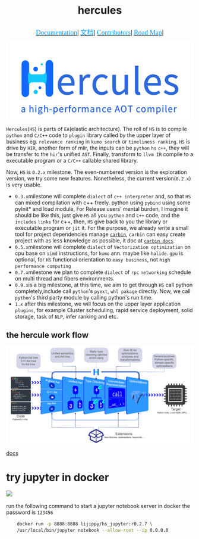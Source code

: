 # <p align="center">hercules</p>

<p align="center">
    <a href="https://hercules-docs.readthedocs.io/en/latest/"><font face="黑体" color=#0099fc size=4>Documentation</font></a>|
    <a href="https://hercules-docs.readthedocs.io/en/latest/"><font face="黑体" color=#0099fc size=4>文档</font></a>|
    <a href="CONTRIBUTORS.md"><font face="黑体" color=#0099fc size=4>Contributors</font></a>|
    <a href="NEWS.md"><font face="黑体" color=#0099fc size=4>Road Map</font></a>|
</p>
<p align="center">
<img src="docs/source/image/hercules_img.png"></img>
</p>


`Hercules`(`HS`) is parts of `EA`(elastic architecture). The roll of `HS` is to compile `python` and `C/C++` code to `plugin`
library called by the upper layer of business eg. `relevance ranking` in `kumo search` or `timeliness ranking`. `HS` is drive by
`HIR`, another form of mlir, the inputs can be `python` `hs` `c++`, they will be transfer to the `hir`'s unified `AST`. Finally,
transform to ``llvm IR`` compile to a executable program or a `C/C++` callable shared library.

Now, ``HS`` is `0.2.x` milestone. The even-numbered version is the exploration version, we try some new features. 
Nonetheless, the current version(`0.2.x`) is very usable.

* ``0.3.x``milestone will complete `dialect` of `c++ interpreter` and, so that ``HS`` can mixed compilation with c++ freely. 
           python using `pybind` using some pyInit* and load module, For Release users’ mental burden, I imagine it 
           should be like this, just give ``HS`` all you `python` and `C++` code, and the `includes` `links` for c++, then,
           ``HS`` give back to you the library or executable program or `jit` it.
            For the purpose, we already write a small tool for project dependencies manage [`carbin`][4], ``carbin``  can
            easy create project with as less knowledge as possible, it doc at [`carbin docs`][5].
* ``0.5.x``milestone will complete `dialect` of `Vectorization optimization` on cpu base on `simd` instructions, for `kumo` ann.
           maybe like `halide`. `gpu` is optional, for ``HS`` functional orientation to `easy business`, not `high performance computing`
* ``0.7.x``milestone we plan to complete `dialect` of `rpc` `networking` schedule on multi thread and fibers environments.
* ``0.9.x``is a big milestone, at this time, we aim to get through ``HS`` call python completely,include call `python`'s
           `pyext`, `whl pakage` directly. Now, we call `python`'s third party module by calling python's run time.
* ``1.x`` after this milestone, we will focus on the upper layer application `plugins`, for example Cluster scheduling, 
          rapid service deployment, solid storage, task of ``NLP``, infer ranking and etc.

## the hercule work flow


![pic][1]

[docs](https://hercules-docs.readthedocs.io/en/latest/)

# try jupyter in docker

![](docs/source/image/demo_jupyter.gif)

run the following command to start a jupyter notebook server in docker
the password is `123456`

```bash
    docker run -p 8888:8888 lijippy/hs_jupyter:r0.2.7 \
    /usr/local/bin/jupyter notebook --allow-root --ip 0.0.0.0
```

[1]: docs/source/image/flow.webp
[2]: docs/source/image/hercules_img.png
[3]: https://hercules-docs.readthedocs.io/en/latest/
[4]: https://github.com/gottingen/carbin
[5]: https://carbin.readthedocs.io/en/latest/